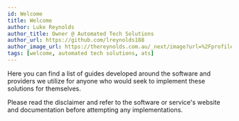 ```yaml
---
id: Welcome
title: Welcome
author: Luke Reynolds
author_title: Owner @ Automated Tech Solutions
author_url: https://github.com/lreynolds188
author_image_url: https://thereynolds.com.au/_next/image?url=%2Fprofile.jpg&w=256&q=75
tags: [welcome, automated tech solutions, ats]
---
```


Here you can find a list of guides developed around the software and providers we utilize for anyone who would seek to implement these solutions for themselves.

Please read the disclaimer and refer to the software or service's website and documentation before attempting any implementations.
